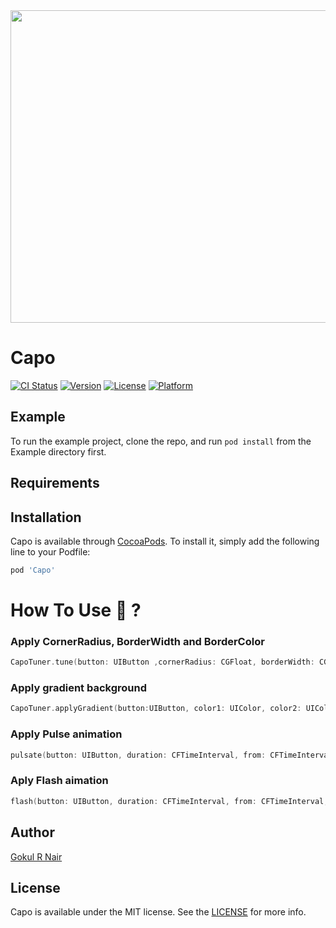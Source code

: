 <img src = "https://user-images.githubusercontent.com/56252259/103150031-c6722280-4795-11eb-83f1-7edfc7ccdcb3.png" width = 1000, height = 500>


# Capo

[![CI Status](https://img.shields.io/travis/gokulnair2001/Capo.svg?style=flat)](https://travis-ci.org/gokulnair2001/Capo)
[![Version](https://img.shields.io/cocoapods/v/Capo.svg?style=flat)](https://cocoapods.org/pods/Capo)
[![License](https://img.shields.io/cocoapods/l/Capo.svg?style=flat)](https://cocoapods.org/pods/Capo)
[![Platform](https://img.shields.io/cocoapods/p/Capo.svg?style=flat)](https://cocoapods.org/pods/Capo)

## Example

To run the example project, clone the repo, and run `pod install` from the Example directory first.

## Requirements

## Installation

Capo is available through [CocoaPods](https://cocoapods.org). To install
it, simply add the following line to your Podfile:

```ruby
pod 'Capo'
```
# How To Use 📁 ?

### Apply CornerRadius, BorderWidth and BorderColor

```swift
CapoTuner.tune(button: UIButton ,cornerRadius: CGFloat, borderWidth: CGFloat, borderColor: UIColor )
```

### Apply gradient background

```swift
CapoTuner.applyGradient(button:UIButton, color1: UIColor, color2: UIColor, cornerRadius: CGFloat) 
```
### Apply Pulse animation

```swift
pulsate(button: UIButton, duration: CFTimeInterval, from: CFTimeInterval, to: CFTimeInterval, autoReverse: Bool = false, repeatCount: Float = 0,velocity: CGFloat, damping: CGFloat)
```

### Aply Flash aimation

```swift
flash(button: UIButton, duration: CFTimeInterval, from: CFTimeInterval, to: CFTimeInterval, autoReverse: Bool = false, repeatCount: Float = 0)
```

## Author

[Gokul R Nair](“gokulnair.2001@gmail.com”)

## License

Capo is available under the MIT license. See the [LICENSE](https://github.com/gokulnair2001/Capo/blob/master/LICENSE) for more info.
